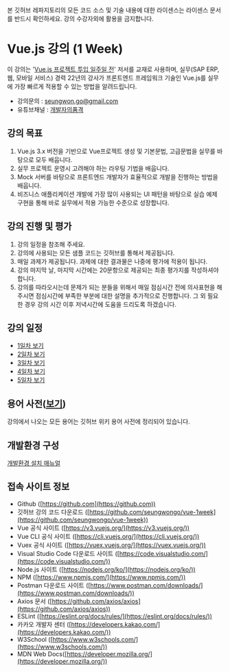 본 깃허브 레파지토리의 모든 코드 소스 및 기술 내용에 대한 라이센스는 라이센스 문서를 반드시 확인하세요. 강의 수강자외에 활용을 금지합니다.

# Vue.js 강의 (1 Week)

이 강의는 '[Vue.js 프로젝트 투입 일주일 전](http://www.yes24.com/Product/Goods/101926719)' 저서를 교재로 사용하며, 실무(SAP ERP, 웹, 모바일 서비스) 경력 22년의 강사가 프론트엔드 프레임워크 기술인 Vue.js를 실무에 가장 빠르게 적용할 수 있는 방법을 알려드립니다.

- 강의문의 : seungwon.go@gmail.com
- 유튜브채널 : [개발자의품격](https://www.youtube.com/c/%EA%B0%9C%EB%B0%9C%EC%9E%90%EC%9D%98%ED%92%88%EA%B2%A9)

## 강의 목표

1. Vue.js 3.x 버전을 기반으로 Vue프로젝트 생성 및 기본문법, 고급문법을 실무를 바탕으로 모두 배웁니다.
2. 실무 프로젝트 운영시 고려해야 하는 라우팅 기법을 배웁니다.
3. Mock 서버를 바탕으로 프론트엔드 개발자가 효율적으로 개발을 진행하는 방법을 배웁니다.
4. 비즈니스 애플리케이션 개발에 가장 많이 사용되는 UI 패턴을 바탕으로 실습 예제 구현을 통해 바로 실무에서 적용 가능한 수준으로 성장합니다.

## 강의 진행 및 평가
1. 강의 일정을 참조해 주세요.
2. 강의에 사용되는 모든 샘플 코드는 깃허브를 통해서 제공됩니다.
3. 매일 과제가 제공됩니다. 과제에 대한 결과물은 나중에 평가에 적용이 됩니다.
4. 강의 마지막 날, 마지막 시간에는 20문항으로 제공되는 최종 평가지를 작성하셔야 합니다.
5. 강의를 따라오시는데 문제가 되는 분들을 위해서 매일 점심시간 전에 의사표현을 해주시면 점심시간에 부족한 부분에 대한 설명을 추가적으로 진행합니다. 그 외 필요한 경우 강의 시간 이후 저녁시간에 도움을 드리도록 하겠습니다.

## 강의 일정

- [1일차 보기](https://github.com/seungwongo/vue-1week/wiki/%EA%B0%95%EC%9D%98-1%EC%9D%BC%EC%B0%A8)
- [2일차 보기](https://github.com/seungwongo/vue-1week/wiki/%EA%B0%95%EC%9D%98-2%EC%9D%BC%EC%B0%A8)
- [3일차 보기](https://github.com/seungwongo/vue-1week/wiki/%EA%B0%95%EC%9D%98-3%EC%9D%BC%EC%B0%A8)
- [4일차 보기](https://github.com/seungwongo/vue-1week/wiki/%EA%B0%95%EC%9D%98-4%EC%9D%BC%EC%B0%A8)
- [5일차 보기](https://github.com/seungwongo/vue-1week/wiki/%EA%B0%95%EC%9D%98-5%EC%9D%BC%EC%B0%A8)

## 용어 사전([보기](https://github.com/seungwongo/vue-1week/wiki/%EC%9A%A9%EC%96%B4%EC%82%AC%EC%A0%84))

강의에서 나오는 모든 용어는 깃허브 위키 용어 사전에 정리되어 있습니다.

## 개발환경 구성
[개발환경 설치 매뉴얼](https://github.com/seungwongo/vue-1week/wiki/%EA%B0%9C%EB%B0%9C%ED%99%98%EA%B2%BD-%EA%B5%AC%EC%84%B1)

## 접속 사이트 정보

- Github ([https://github.com](https://github.com))
- 깃허브 강의 코드 다운로드 ([https://github.com/seungwongo/vue-1week](https://github.com/seungwongo/vue-1week))
- Vue 공식 사이트 ([https://v3.vuejs.org/](https://v3.vuejs.org/))
- Vue CLI 공식 사이트 ([https://cli.vuejs.org/](https://cli.vuejs.org/))
- Vuex 공식 사이트 ([https://vuex.vuejs.org/](https://vuex.vuejs.org/))
- Visual Studio Code 다운로드 사이트 ([https://code.visualstudio.com/](https://code.visualstudio.com/))
- Node.js 사이트 ([https://nodejs.org/ko/](https://nodejs.org/ko/))
- NPM ([https://www.npmjs.com/](https://www.npmjs.com/))
- Postman 다운로드 사이트 ([https://www.postman.com/downloads/](https://www.postman.com/downloads/))
- Axios 문서 ([https://github.com/axios/axios](https://github.com/axios/axios))
- ESLint ([https://eslint.org/docs/rules/](https://eslint.org/docs/rules/))
- 카카오 개발자 센터 ([https://developers.kakao.com/](https://developers.kakao.com/))
- W3School ([https://www.w3schools.com/](https://www.w3schools.com/))
- MDN Web Docs([https://developer.mozilla.org/](https://developer.mozilla.org/))
